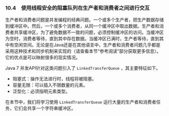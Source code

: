 ### 10.4　使用线程安全的阻塞队列在生产者和消费者之间进行交互

生产者和消费者问题是并发编程的经典问题。一个或多个生产者，把生产数据存储到缓冲区中。然后，一个或多个消费者，从同一个缓冲区中取出数据。生产者和消费者共享缓冲区，为了避免数据不一致的问题，必须控制缓冲区的访问。当缓冲区为空时，消费者等待，直到其中存在数据。当缓冲区已满时，生产者等待，直到其中有空闲空间。无论是在Java还是在其他语言中，生产者和消费者问题几乎都是采用这种技术和同步机制来实现的（请查看本节“参考阅读”部分获取更多信息）。它的优点是可以映射很多的现实情况。

Java 7 并发API针对这类问题引入了 `LinkedTransferQueue` ，其主要特征如下。

+ 阻塞式：操作无法进行时，线程将被阻塞。
+ 容量无限：可以插入不限数量的元素。
+ 泛型化：必须指明元素类型。

在本节中，我们将学习使用 `LinkedTransferQueue` 运行大量的生产者和消费者任务，它们会共享一个字符串缓冲区。

